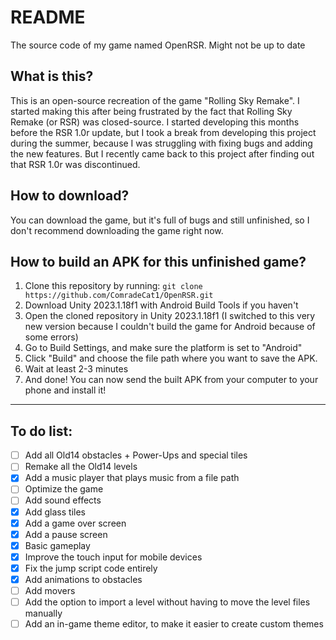 # README
The source code of my game named OpenRSR. Might not be up to date

## What is this?
This is an open-source recreation of the game "Rolling Sky Remake". I started making this after being frustrated by 
the fact that Rolling Sky Remake (or RSR) was closed-source. I started developing this months before the RSR 1.0r update,
but I took a break from developing this project during the summer, because I was struggling with fixing bugs and adding the
new features. But I recently came back to this project after finding out that RSR 1.0r was discontinued.

## How to download?
You can download the game, but it's full of bugs and still unfinished, so I don't recommend downloading the game right now.

## How to build an APK for this unfinished game?
1. Clone this repository by running:
 ```git clone https://github.com/ComradeCat1/OpenRSR.git```
2. Download Unity 2023.1.18f1 with Android Build Tools if you haven't
3. Open the cloned repository in Unity 2023.1.18f1 (I switched to this very new version because I couldn't build the game for Android because of some errors)
4. Go to Build Settings, and make sure the platform is set to "Android"
5. Click "Build" and choose the file path where you want to save the APK.
6. Wait at least 2-3 minutes
7. And done! You can now send the built APK from your computer to your phone and install it!

---

## To do list:
- [ ] Add all Old14 obstacles + Power-Ups and special tiles
- [ ] Remake all the Old14 levels
- [x] Add a music player that plays music from a file path
- [ ] Optimize the game
- [ ] Add sound effects
- [x] Add glass tiles
- [x] Add a game over screen
- [x] Add a pause screen
- [x] Basic gameplay
- [x] Improve the touch input for mobile devices
- [x] Fix the jump script code entirely
- [x] Add animations to obstacles
- [ ] Add movers
- [ ] Add the option to import a level without having to move the level files manually
- [ ] Add an in-game theme editor, to make it easier to create custom themes
